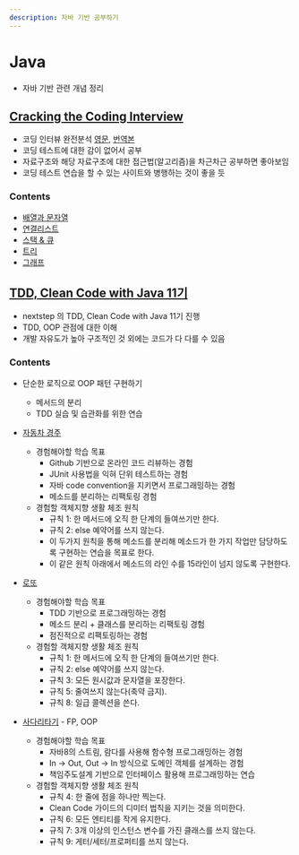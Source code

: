 ```yaml
---
description: 자바 기반 공부하기
---
```


# Java

- 자바 기반 관련 개념 정리

## [Cracking the Coding Interview](contents/cracking_the_coding_interview.md)

* 코딩 인터뷰 완전분석 [영문](https://www.crackingthecodinginterview.com/), [번역본](https://blog.insightbook.co.kr/2017/08/07/%ec%bd%94%eb%94%a9-%ec%9d%b8%ed%84%b0%eb%b7%b0-%ec%99%84%ec%a0%84-%eb%b6%84%ec%84%9d-189%ea%b0%80%ec%a7%80-%ed%94%84%eb%a1%9c%ea%b7%b8%eb%9e%98%eb%b0%8d-%eb%ac%b8%ec%a0%9c%ec%99%80-%ed%95%b4%eb%b2%95/)
* 코딩 테스트에 대한 감이 없어서 공부
* 자료구조와 해당 자료구조에 대한 접근법\(알고리즘\)을 차근차근 공부하면 좋아보임
* 코딩 테스트 연습을 할 수 있는 사이트와 병행하는 것이 좋을 듯

### Contents

* [배열과 문자열](contents/cci/array_string.md)
* [연결리스트](contents/cci/linked_list.md)
* [스택 & 큐](contents/cci/stack_queue.md)
* [트리](contents/cci/tree.md)
* [그래프](contents/cci/graph.md)

## [TDD, Clean Code with Java 11기](contents/tdd.md)

* nextstep 의 TDD, Clean Code with Java 11기 진행
* TDD, OOP 관점에 대한 이해
* 개발 자유도가 높아 구조적인 것 외에는 코드가 다 다를 수 있음

### Contents

* 단순한 로직으로 OOP 패턴 구현하기
    * 메서드의 분리
    * TDD 실습 및 습관화를 위한 연습

* [자동차 경주](contents/tdd/racing.md)

    * 경험해야할 학습 목표
        * Github 기반으로 온라인 코드 리뷰하는 경험
        * JUnit 사용법을 익혀 단위 테스트하는 경험
        * 자바 code convention을 지키면서 프로그래밍하는 경험
        * 메소드를 분리하는 리팩토링 경험
    * 경험할 객체지향 생활 체조 원칙
        * 규칙 1: 한 메서드에 오직 한 단계의 들여쓰기만 한다.
        * 규칙 2: else 예약어를 쓰지 않는다.
        * 이 두가지 원칙을 통해 메소드를 분리해 메소드가 한 가지 작업만 담당하도록 구현하는 연습을 목표로 한다.
        * 이 같은 원칙 아래에서 메소드의 라인 수를 15라인이 넘지 않도록 구현한다.

* [로또](contents/tdd/lotto.md)

    * 경험해야할 학습 목표
        * TDD 기반으로 프로그래밍하는 경험
        * 메소드 분리 + 클래스를 분리하는 리팩토링 경험
        * 점진적으로 리팩토링하는 경험
    * 경험할 객체지향 생활 체조 원칙
        * 규칙 1: 한 메서드에 오직 한 단계의 들여쓰기만 한다.
        * 규칙 2: else 예약어를 쓰지 않는다.
        * 규칙 3: 모든 원시값과 문자열을 포장한다.
        * 규칙 5: 줄여쓰지 않는다\(축약 금지\).
        * 규칙 8: 일급 콜렉션을 쓴다.

* [사다리타기](contents/tdd/ladder.md) - FP, OOP

    * 경험해야할 학습 목표
        * 자바8의 스트림, 람다를 사용해 함수형 프로그래밍하는 경험
        * In -&gt; Out, Out -&gt; In 방식으로 도메인 객체를 설계하는 경험
        * 책임주도설계 기반으로 인터페이스 활용해 프로그래밍하는 연습
    * 경험할 객체지향 생활 체조 원칙
        * 규칙 4: 한 줄에 점을 하나만 찍는다.
        * Clean Code 가이드의 디미터 법칙을 지키는 것을 의미한다.
        * 규칙 6: 모든 엔티티를 작게 유지한다.
        * 규칙 7: 3개 이상의 인스턴스 변수를 가진 클래스를 쓰지 않는다.
        * 규칙 9: 게터/세터/프로퍼티를 쓰지 않는다.
